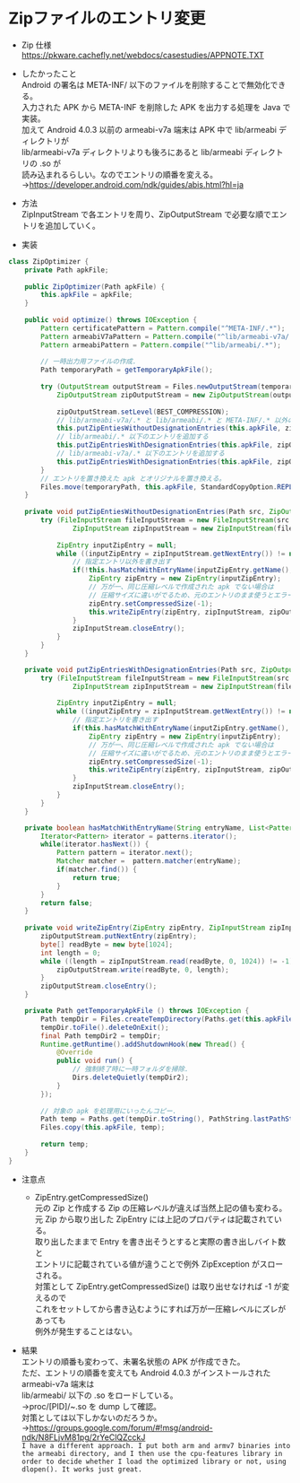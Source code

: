 # Zipファイルのエントリ変更

* Zip 仕様  
https://pkware.cachefly.net/webdocs/casestudies/APPNOTE.TXT

* したかったこと  
Android の署名は META-INF/ 以下のファイルを削除することで無効化できる。  
入力された APK から META-INF を削除した APK を出力する処理を Java で実装。  
加えて Android 4.0.3 以前の armeabi-v7a 端末は APK 中で lib/armeabi ディレクトリが  
lib/armeabi-v7a ディレクトリよりも後ろにあると lib/armeabi ディレクトリの .so が  
読み込まれるらしい。なのでエントリの順番を変える。  
→https://developer.android.com/ndk/guides/abis.html?hl=ja  
  
* 方法  
ZipInputStream で各エントリを周り、ZipOutputStream で必要な順でエントリを追加していく。 
  
* 実装  
```java:sample.java
class ZipOptimizer {
	private Path apkFile;
	
	public ZipOptimizer(Path apkFile) {
		this.apkFile = apkFile;
	}
	
	public void optimize() throws IOException {
		Pattern certificatePattern = Pattern.compile("^META-INF/.*");
		Pattern armeabiV7aPattern = Pattern.compile("^lib/armeabi-v7a/.*");
		Pattern armeabiPattern = Pattern.compile("^lib/armeabi/.*");
		
		// 一時出力用ファイルの作成.
		Path temporaryPath = getTemporaryApkFile();
		
		try (OutputStream outputStream = Files.newOutputStream(temporaryPath);
			ZipOutputStream zipOutputStream = new ZipOutputStream(outputStream)) {
			
			zipOutputStream.setLevel(BEST_COMPRESSION);
			// lib/armeabi-v7a/.* と lib/armeabi/.* と META-INF/.* 以外のエントリを追加する
			this.putZipEntiesWithoutDesignationEntries(this.apkFile, zipOutputStream, Arrays.asList(certificatePattern, armeabiPattern, armeabiV7aPattern));
			// lib/armeabi/.* 以下のエントリを追加する
			this.putZipEntriesWithDesignationEntries(this.apkFile, zipOutputStream, armeabiPattern);
			// lib/armeabi-v7a/.* 以下のエントリを追加する
			this.putZipEntriesWithDesignationEntries(this.apkFile, zipOutputStream, armeabiV7aPattern);
		}
		// エントリを置き換えた apk とオリジナルを置き換える。
		Files.move(temporaryPath, this.apkFile, StandardCopyOption.REPLACE_EXISTING);
	}
	
	private void putZipEntiesWithoutDesignationEntries(Path src, ZipOutputStream zipOutputStream, List<Pattern> patterns) throws IOException {
		try (FileInputStream fileInputStream = new FileInputStream(src.toString());
				ZipInputStream zipInputStream = new ZipInputStream(fileInputStream)) {
			
			ZipEntry inputZipEntry = null;
			while ((inputZipEntry = zipInputStream.getNextEntry()) != null){
				// 指定エントリ以外を書き出す
				if(!this.hasMatchWithEntryName(inputZipEntry.getName(), patterns)) {
					ZipEntry zipEntry = new ZipEntry(inputZipEntry);
					// 万が一、同じ圧縮レベルで作成された apk でない場合は
					// 圧縮サイズに違いがでるため、元のエントリのまま使うとエラーになるため空をセット.
					zipEntry.setCompressedSize(-1);
					this.writeZipEntry(zipEntry, zipInputStream, zipOutputStream);
				}
				zipInputStream.closeEntry();
			}
		}
	}

	private void putZipEntriesWithDesignationEntries(Path src, ZipOutputStream zipOutputStream, Pattern pattern) throws IOException {
		try (FileInputStream fileInputStream = new FileInputStream(src.toString());
				ZipInputStream zipInputStream = new ZipInputStream(fileInputStream)) {
			
			ZipEntry inputZipEntry = null;
			while ((inputZipEntry = zipInputStream.getNextEntry()) != null){
				// 指定エントリを書き出す
				if(this.hasMatchWithEntryName(inputZipEntry.getName(), Arrays.asList(pattern))) {
					ZipEntry zipEntry = new ZipEntry(inputZipEntry);
					// 万が一、同じ圧縮レベルで作成された apk でない場合は
					// 圧縮サイズに違いがでるため、元のエントリのまま使うとエラーになるため空をセット.
					zipEntry.setCompressedSize(-1);
					this.writeZipEntry(zipEntry, zipInputStream, zipOutputStream);
				}
				zipInputStream.closeEntry();
			}
		}
	}

	private boolean hasMatchWithEntryName(String entryName, List<Pattern> patterns) {
		Iterator<Pattern> iterator = patterns.iterator();
		while(iterator.hasNext()) {
			Pattern pattern = iterator.next();
			Matcher matcher =  pattern.matcher(entryName);
			if(matcher.find()) {
				return true;
			}
		}
		return false;
	}
	
	private void writeZipEntry(ZipEntry zipEntry, ZipInputStream zipInputStream, ZipOutputStream zipOutputStream) throws IOException {
		zipOutputStream.putNextEntry(zipEntry);
		byte[] readByte = new byte[1024];
		int length = 0;
		while ((length = zipInputStream.read(readByte, 0, 1024)) != -1) {
			zipOutputStream.write(readByte, 0, length);
		}
		zipOutputStream.closeEntry();
	}

	private Path getTemporaryApkFile () throws IOException {
		Path tempDir = Files.createTempDirectory(Paths.get(this.apkFile.getParent().toString()), ".");
		tempDir.toFile().deleteOnExit();
		final Path tempDir2 = tempDir;
		Runtime.getRuntime().addShutdownHook(new Thread() {
			@Override
			public void run() {
				// 強制終了時に一時フォルダを掃除.
				Dirs.deleteQuietly(tempDir2);
			}
		});
	
		// 対象の apk を処理用にいったんコピー.
		Path temp = Paths.get(tempDir.toString(), PathString.lastPathString(this.apkFile.toString()));
		Files.copy(this.apkFile, temp);
		
		return temp;
	}
}
```
 
* 注意点  
	* ZipEntry.getCompressedSize()  
元の Zip と作成する Zip の圧縮レベルが違えば当然上記の値も変わる。  
元 Zip から取り出した ZipEntry には上記のプロパティは記載されている。  
取り出したままで Entry を書き出そうとすると実際の書き出しバイト数と  
エントリに記載されている値が違うことで例外 ZipException がスローされる。  
対策として ZipEntry.getCompressedSize() は取り出せなければ -1 が変えるので  
これをセットしてから書き込むようにすれば万が一圧縮レベルにズレがあっても  
例外が発生することはない。  
  
* 結果  
エントリの順番も変わって、未署名状態の APK が作成できた。  
ただ、エントリの順番を変えても Android 4.0.3 がインストールされた armeabi-v7a 端末は  
lib/armeabi/ 以下の .so をロードしている。  
→proc/[PID]/~.so を dump して確認。  
対策としては以下しかないのだろうか。  
→https://groups.google.com/forum/#!msg/android-ndk/N8FLjvM81pg/2rYeClQZcckJ  
`I have a different approach. I put both arm and armv7 binaries into
the armeabi directory, and I then use the cpu-features library in
order to decide whether I load the optimized library or not, using
dlopen(). It works just great.` 
